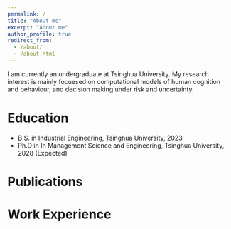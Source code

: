 ```yaml
---
permalink: /
title: "About me"
excerpt: "About me"
author_profile: true
redirect_from: 
  - /about/
  - /about.html
---
```


I am currently an undergraduate at Tsinghua University. My research interest is mainly focuesed on computational models of human cognition and behaviour, and decision making under risk and uncertainty.

# Education

- B.S. in Industrial Engineering, Tsinghua University, 2023
- Ph.D in In Management Science and Engineering, Tsinghua University, 2028 (Expected)

# Publications

# Work Experience
